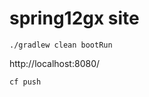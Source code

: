 spring12gx site
======================

```
./gradlew clean bootRun
```
http://localhost:8080/

```
cf push
```